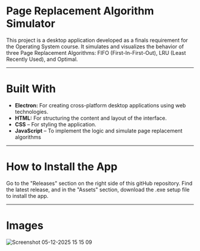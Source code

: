 # Page Replacement Algorithm Simulator
This project is a desktop application developed as a finals requirement for the Operating System course. It simulates and visualizes the behavior of three Page Replacement Algorithms: FIFO (First-In-First-Out), LRU (Least Recently Used), and Optimal.
___
# Built With
- **Electron:** For creating cross-platform desktop applications using web technologies.
- **HTML:** For structuring the content and layout of the interface.
- **CSS** – For styling the application.
- **JavaScript** – To implement the logic and simulate page replacement algorithms
___
# How to Install the App
Go to the "Releases" section on the right side of this gitHub repository. Find the latest release, and in the "Assets" section, download the .exe setup file to install the app.
___
# Images
![Screenshot 05-12-2025 15 15 09](https://github.com/user-attachments/assets/7f546f75-0288-4785-9dbb-bd771869d9c6)

